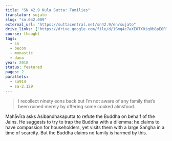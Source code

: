 ```yaml
---
title: "SN 42.9 Kula Sutta: Families"
translator: sujato
slug: "sn.042.009"
external_url: "https://suttacentral.net/sn42.9/en/sujato"
drive_links: ["https://drive.google.com/file/d/1Smq4c7aXE0TX0iqOb8pE0Rlnx47cTjaO/view?usp=drivesdk"]
course: thought
tags:
  - sn
  - becon
  - monastic
  - dana
year: 2018
status: featured
pages: 2
parallels:
  - sa914
  - sa-2.129
---
```


> I recollect ninety eons back but I’m not aware of any family that’s been ruined merely by offering some cooked almsfood.

Mahāvīra asks Asibandhakaputta to refute the Buddha on behalf of the Jains. He suggests to try to trap the Buddha with a dilemma: he claims to have compassion for householders, yet visits them with a large Saṅgha in a time of scarcity. But the Buddha claims no family is harmed by this.

